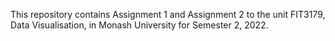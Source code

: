 This repository contains Assignment 1 and Assignment 2 to the unit FIT3179, Data Visualisation, in Monash University for Semester 2, 2022.
